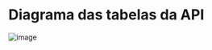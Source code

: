 # Diagrama das tabelas da API

![image](https://github.com/svnoliveira/awtivalley-api/assets/124105320/1f253582-6e40-48e5-80b2-0f709516cce0)

